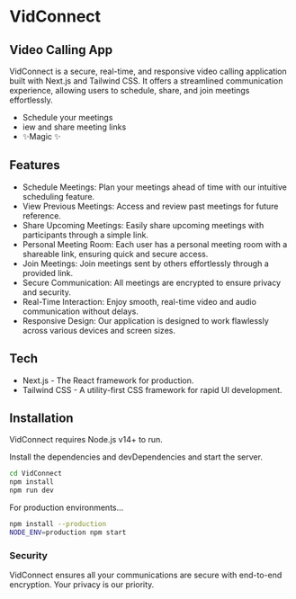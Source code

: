 # VidConnect
## Video Calling App


VidConnect is a secure, real-time, and responsive video calling application built with Next.js and Tailwind CSS. It offers a streamlined communication experience, allowing users to schedule, share, and join meetings effortlessly.

- Schedule your meetings
- iew and share meeting links
- ✨Magic ✨


## Features


- Schedule Meetings: Plan your meetings ahead of time with our intuitive scheduling feature.
- View Previous Meetings: Access and review past meetings for future reference.
- Share Upcoming Meetings: Easily share upcoming meetings with participants through a simple link.
- Personal Meeting Room: Each user has a personal meeting room with a shareable link, ensuring quick and secure access.
- Join Meetings: Join meetings sent by others effortlessly through a provided link.
- Secure Communication: All meetings are encrypted to ensure privacy and security.
- Real-Time Interaction: Enjoy smooth, real-time video and audio communication without delays.
- Responsive Design: Our application is designed to work flawlessly across various devices and screen sizes.


## Tech


- Next.js - The React framework for production.
- Tailwind CSS - A utility-first CSS framework for rapid UI development.


## Installation


VidConnect requires Node.js v14+ to run.

Install the dependencies and devDependencies and start the server.

```sh
cd VidConnect
npm install
npm run dev
```

For production environments...

```sh
npm install --production
NODE_ENV=production npm start
```


### Security


VidConnect ensures all your communications are secure with end-to-end encryption. Your privacy is our priority.

